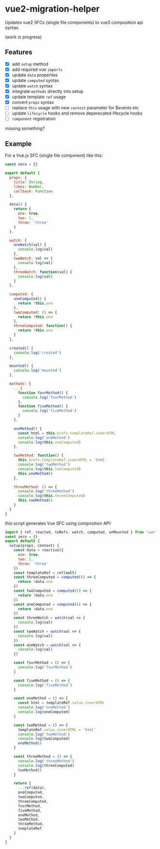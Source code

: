# vue2-migration-helper

Updates vue2 SFCs (single file components) to vue3 composition api syntax.

(work in progress)

## Features

- [x] add `setup` method
- [x] add required vue `imports`
- [x] update `data` properties
- [x] update `computed` syntax
- [x] update `watch` syntax
- [x] integrate `methods` directly into setup
- [x] update template `ref` usage
- [x] convert `props` syntax
- [ ] replace `this` usage with new `context` parameter for \$events etc
- [ ] update `lifecycle` hooks and remove deperecated lifecycle hooks
- [ ] `component` registration

missing something?

## Example

For a Vue.js SFC (single file component) like this:

```js
const zero = {}

export default {
  props: {
    title: String,
    likes: Number,
    callback: Function
  },

  data() {
    return {
      one: true,
      two: 2,
      three: 'three'
    }
  },

  watch: {
    oneWatch(val) {
      console.log(val)
    },
    twoWatch: val => {
      console.log(val)
    },
    threeWatch: function(val) {
      console.log(val)
    }
  },

  computed: {
    oneComputed() {
      return !this.one
    },
    twoComputed: () => {
      return !this.one
    },
    threeComputed: function() {
      return !this.one
    }
  },

  created() {
    console.log('created')
  },

  mounted() {
    console.log('mounted')
  },

  methods: {
    ...[
      function fourMethod() {
        console.log('fourMethod')
      },
      function fiveMethod() {
        console.log('fiveMethod')
      }
    ],

    oneMethod() {
      const html = this.$refs.templateRef.innerHTML
      console.log('oneMethod')
      console.log(this.oneComputed)
    },

    twoMethod: function() {
      this.$refs.templateRef.innerHTML = 'html'
      console.log('twoMethod')
      console.log(this.twoComputed)
      this.oneMethod()
    },

    threeMethod: () => {
      console.log('threeMethod')
      console.log(this.threeComputed)
      this.twoMethod()
    }
  }
}
```

this script generates Vue SFC using composition API:

```js
import { ref, reacted, toRefs, watch, computed, onMounted } from 'vue'
const zero = {}
export default {
  setup(props, context) {
    const data = reactive({
      one: true,
      two: 2,
      three: 'three'
    })
    const templateRef = ref(null)
    const threeComputed = computed(() => {
      return !data.one
    })
    const twoComputed = computed(() => {
      return !data.one
    })
    const oneComputed = computed(() => {
      return !data.one
    })
    const threeWatch = watch(val => {
      console.log(val)
    })
    const twoWatch = watch(val => {
      console.log(val)
    })
    const oneWatch = watch(val => {
      console.log(val)
    })

    const fourMethod = () => {
      console.log('fourMethod')
    }

    const fiveMethod = () => {
      console.log('fiveMethod')
    }

    const oneMethod = () => {
      const html = templateRef.value.innerHTML
      console.log('oneMethod')
      console.log(oneComputed)
    }

    const twoMethod = () => {
      templateRef.value.innerHTML = 'html'
      console.log('twoMethod')
      console.log(twoComputed)
      oneMethod()
    }

    const threeMethod = () => {
      console.log('threeMethod')
      console.log(threeComputed)
      twoMethod()
    }

    return {
      ...ref(data),
      oneComputed,
      twoComputed,
      threeComputed,
      fourMethod,
      fiveMethod,
      oneMethod,
      twoMethod,
      threeMethod,
      templateRef
    }
  }
}
```
